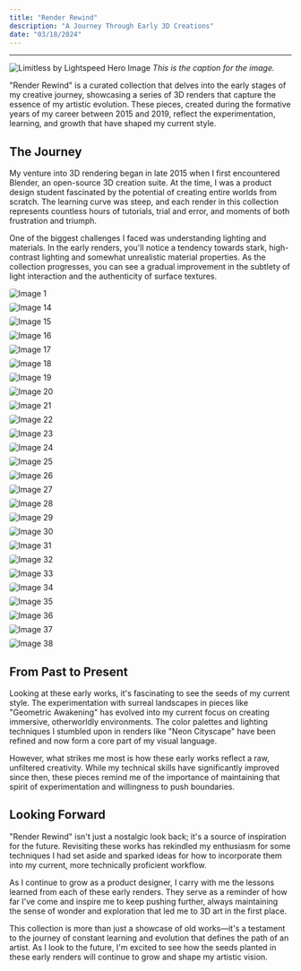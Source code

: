 ```yaml
---
title: "Render Rewind"
description: "A Journey Through Early 3D Creations"
date: "03/18/2024"
---
```


---

![Limitless by Lightspeed Hero Image](https://images.prismic.io/designhawk/ZoZMmh5LeNNTwx2o_L1.png?auto=format,compress)
*This is the caption for the image.*

"Render Rewind" is a curated collection that delves into the early stages of my creative journey, showcasing a series of 3D renders that capture the essence of my artistic evolution. These pieces, created during the formative years of my career between 2015 and 2019, reflect the experimentation, learning, and growth that have shaped my current style.

## The Journey

My venture into 3D rendering began in late 2015 when I first encountered Blender, an open-source 3D creation suite. At the time, I was a product design student fascinated by the potential of creating entire worlds from scratch. The learning curve was steep, and each render in this collection represents countless hours of tutorials, trial and error, and moments of both frustration and triumph.

One of the biggest challenges I faced was understanding lighting and materials. In the early renders, you'll notice a tendency towards stark, high-contrast lighting and somewhat unrealistic material properties. As the collection progresses, you can see a gradual improvement in the subtlety of light interaction and the authenticity of surface textures.

<div class="image-grid" style="display: grid; gap: 8px;">
    <img src="https://cdn.jsdelivr.net/gh/designhawk/oldwork/1%20(1).png" alt="Image 1" style="border-radius: 4px;">
    <img src="https://cdn.jsdelivr.net/gh/designhawk/oldwork/1%20(14).png" alt="Image 14" style="border-radius: 4px;">
    <img src="https://cdn.jsdelivr.net/gh/designhawk/oldwork/1%20(15).png" alt="Image 15" style="border-radius: 4px;">
    <img src="https://cdn.jsdelivr.net/gh/designhawk/oldwork/1%20(16).png" alt="Image 16" style="border-radius: 4px;">
    <img src="https://cdn.jsdelivr.net/gh/designhawk/oldwork/1%20(17).png" alt="Image 17" style="border-radius: 4px;">
    <img src="https://cdn.jsdelivr.net/gh/designhawk/oldwork/1%20(18).png" alt="Image 18" style="border-radius: 4px;">
    <img src="https://cdn.jsdelivr.net/gh/designhawk/oldwork/1%20(19).png" alt="Image 19" style="border-radius: 4px;">
    <img src="https://cdn.jsdelivr.net/gh/designhawk/oldwork/1%20(20).png" alt="Image 20" style="border-radius: 4px;">
    <img src="https://cdn.jsdelivr.net/gh/designhawk/oldwork/1%20(21).png" alt="Image 21" style="border-radius: 4px;">
    <img src="https://cdn.jsdelivr.net/gh/designhawk/oldwork/1%20(22).png" alt="Image 22" style="border-radius: 4px;">
    <img src="https://cdn.jsdelivr.net/gh/designhawk/oldwork/1%20(23).png" alt="Image 23" style="border-radius: 4px;">
    <img src="https://cdn.jsdelivr.net/gh/designhawk/oldwork/1%20(24).png" alt="Image 24" style="border-radius: 4px;">
    <img src="https://cdn.jsdelivr.net/gh/designhawk/oldwork/1%20(25).png" alt="Image 25" style="border-radius: 4px;">
    <img src="https://cdn.jsdelivr.net/gh/designhawk/oldwork/1%20(26).png" alt="Image 26" style="border-radius: 4px;">
    <img src="https://cdn.jsdelivr.net/gh/designhawk/oldwork/1%20(27).png" alt="Image 27" style="border-radius: 4px;">
    <img src="https://cdn.jsdelivr.net/gh/designhawk/oldwork/1%20(28).png" alt="Image 28" style="border-radius: 4px;">
    <img src="https://cdn.jsdelivr.net/gh/designhawk/oldwork/1%20(29).png" alt="Image 29" style="border-radius: 4px;">
    <img src="https://cdn.jsdelivr.net/gh/designhawk/oldwork/1%20(30).png" alt="Image 30" style="border-radius: 4px;">
    <img src="https://cdn.jsdelivr.net/gh/designhawk/oldwork/1%20(31).png" alt="Image 31" style="border-radius: 4px;">
    <img src="https://cdn.jsdelivr.net/gh/designhawk/oldwork/1%20(32).png" alt="Image 32" style="border-radius: 4px;">
    <img src="https://cdn.jsdelivr.net/gh/designhawk/oldwork/1%20(33).png" alt="Image 33" style="border-radius: 4px;">
    <img src="https://cdn.jsdelivr.net/gh/designhawk/oldwork/1%20(34).png" alt="Image 34" style="border-radius: 4px;">
    <img src="https://cdn.jsdelivr.net/gh/designhawk/oldwork/1%20(35).png" alt="Image 35" style="border-radius: 4px;">
    <img src="https://cdn.jsdelivr.net/gh/designhawk/oldwork/1%20(36).png" alt="Image 36" style="border-radius: 4px;">
    <img src="https://cdn.jsdelivr.net/gh/designhawk/oldwork/1%20(37).png" alt="Image 37" style="border-radius: 4px;">
    <img src="https://cdn.jsdelivr.net/gh/designhawk/oldwork/1%20(38).png" alt="Image 38" style="border-radius: 4px;">
</div>

## From Past to Present

Looking at these early works, it's fascinating to see the seeds of my current style. The experimentation with surreal landscapes in pieces like "Geometric Awakening" has evolved into my current focus on creating immersive, otherworldly environments. The color palettes and lighting techniques I stumbled upon in renders like "Neon Cityscape" have been refined and now form a core part of my visual language.

However, what strikes me most is how these early works reflect a raw, unfiltered creativity. While my technical skills have significantly improved since then, these pieces remind me of the importance of maintaining that spirit of experimentation and willingness to push boundaries.

## Looking Forward

"Render Rewind" isn't just a nostalgic look back; it's a source of inspiration for the future. Revisiting these works has rekindled my enthusiasm for some techniques I had set aside and sparked ideas for how to incorporate them into my current, more technically proficient workflow.

As I continue to grow as a product designer, I carry with me the lessons learned from each of these early renders. They serve as a reminder of how far I've come and inspire me to keep pushing further, always maintaining the sense of wonder and exploration that led me to 3D art in the first place.

This collection is more than just a showcase of old works—it's a testament to the journey of constant learning and evolution that defines the path of an artist. As I look to the future, I'm excited to see how the seeds planted in these early renders will continue to grow and shape my artistic vision.